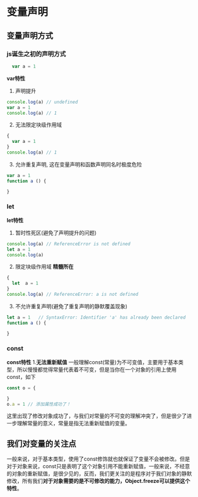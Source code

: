 # 变量声明

## 变量声明方式

### js诞生之初的声明方式
```js
  var a = 1
```
**var特性**
1. 声明提升
```js
console.log(a) // undefined
var a = 1
console.log(a) // 1
```
2. 无法限定块级作用域
```js
{
  var a = 1
}
console.log(a) // 1
```
3. 允许重复声明, 这在变量声明和函数声明同名时极度危险
```js
var a = 1
function a () {

}
```
### let
**let特性**
1. 暂时性死区(避免了声明提升的问题)
```js
console.log(a) // ReferenceError is not defined 
let a = 1
console.log(a) 
```
2. 限定块级作用域 **精髓所在**
```js
{
  let  a = 1
}
console.log(a) // ReferenceError: a is not defined
```
3. 不允许重复声明(避免了重复声明的静默覆盖现象)
```js
let a = 1   // SyntaxError: Identifier 'a' has already been declared
function a () {

}
```
### const
**const特性**
1.**无法重新赋值**
一般理解const(常量)为不可变值，主要用于基本类型，所以慢慢都觉得常量代表着不可变，但是当你在一个对象的引用上使用const，如下
```js
const o = {

}
o.a = 1 // 添加属性成功了！
```
这里出现了修改对象成功了，与我们对常量的不可变的理解冲突了，但是很少了进一步理解常量的意义，常量是指无法重新赋值的变量。

## 我们对变量的关注点
一般来说，对于基本类型，使用了const修饰就也就保证了变量不会被修改。但是对于对象来说，const只是表明了这个对象引用不能重新赋值，一般来说，不经意的对象的重新赋值，是很少见的，反而，我们更关注的是程序对于我们对象的静默修改，所有我们**对于对象需要的是不可修改的能力，Object.freeze可以提供这个特性**。